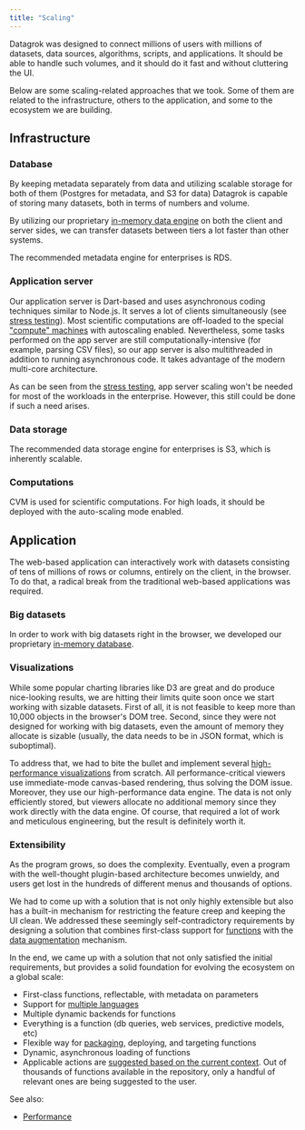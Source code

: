 ```yaml
---
title: "Scaling"
---
```


Datagrok was designed to connect millions of users with millions of datasets, data sources, algorithms, scripts, and
applications. It should be able to handle such volumes, and it should do it fast and without cluttering the UI.

Below are some scaling-related approaches that we took. Some of them are related to the infrastructure, others to the
application, and some to the ecosystem we are building.

## Infrastructure

### Database

By keeping metadata separately from data and utilizing scalable storage for both of them (Postgres for metadata, and S3
for data) Datagrok is capable of storing many datasets, both in terms of numbers and volume.

By utilizing our proprietary [in-memory data engine](../under-the-hood/performance.md#in-memory-database)
on both the client and server sides, we can transfer datasets between tiers a lot faster than other systems.

The recommended metadata engine for enterprises is RDS.

### Application server

Our application server is Dart-based and uses asynchronous coding techniques similar to Node.js. It serves a lot of
clients simultaneously
(see [stress testing](../../datagrok/solutions/enterprise/stress-testing-results.md)). Most scientific computations are off-loaded to the
special ["compute" machines](#computations) with autoscaling enabled. Nevertheless, some tasks performed on the app
server are still computationally-intensive (for example, parsing CSV files), so our app server is also multithreaded in
addition to running asynchronous code. It takes advantage of the modern multi-core architecture.

As can be seen from the [stress testing](../../datagrok/solutions/enterprise/stress-testing-results.md), app server scaling won't be needed for most of the
workloads in the enterprise. However, this still could be done if such a need arises.

### Data storage

The recommended data storage engine for enterprises is S3, which is inherently scalable.

### Computations

CVM is used for scientific computations. For high loads, it should be deployed with the auto-scaling mode enabled.

## Application

The web-based application can interactively work with datasets consisting of tens of millions of rows or columns,
entirely on the client, in the browser. To do that, a radical break from the traditional web-based applications was
required.

### Big datasets

In order to work with big datasets right in the browser, we developed our
proprietary [in-memory database](infrastructure.md#in-memory-database).

### Visualizations

While some popular charting libraries like D3 are great and do produce nice-looking results, we are hitting their limits
quite soon once we start working with sizable datasets. First of all, it is not feasible to keep more than 10,000
objects in the browser's DOM tree. Second, since they were not designed for working with big datasets, even the amount
of memory they allocate is sizable (usually, the data needs to be in JSON format, which is suboptimal).

To address that, we had to bite the bullet and implement several
[high-performance visualizations](infrastructure.md#viewers)
from scratch. All performance-critical viewers use immediate-mode canvas-based rendering, thus solving the DOM issue.
Moreover, they use our high-performance data engine. The data is not only efficiently stored, but viewers allocate no
additional memory since they work directly with the data engine. Of course, that required a lot of work and meticulous
engineering, but the result is definitely worth it.

### Extensibility

As the program grows, so does the complexity. Eventually, even a program with the well-thought plugin-based architecture
becomes unwieldy, and users get lost in the hundreds of different menus and thousands of options.

We had to come up with a solution that is not only highly extensible but also has a built-in mechanism for restricting
the feature creep and keeping the UI clean. We addressed these seemingly self-contradictory requirements by designing a
solution that combines first-class support for [functions](../../datagrok/concepts/functions/functions.md)
with the [data augmentation](../../explore/data-augmentation/data-augmentation.md) mechanism.

In the end, we came up with a solution that not only satisfied the initial requirements, but provides a solid foundation
for evolving the ecosystem on a global scale:

* First-class functions, reflectable, with metadata on parameters
* Support for [multiple languages](../../compute/scripting/scripting.mdx)
* Multiple dynamic backends for functions
* Everything is a function (db queries, web services, predictive models, etc)
* Flexible way for [packaging](../../develop/develop.md#packages), deploying, and targeting functions
* Dynamic, asynchronous loading of functions
* Applicable actions are [suggested based on the current context](../../explore/data-augmentation/data-augmentation.md). Out of thousands
  of functions available in the repository, only a handful of relevant ones are being suggested to the user.

See also:

* [Performance](performance.md)
